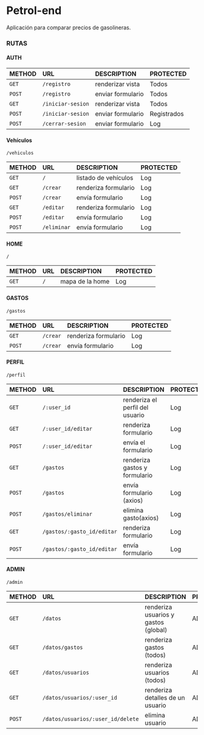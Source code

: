 
# Petrol-end

Aplicación para comparar precios de gasolineras.




### RUTAS

#### AUTH

| METHOD    | URL      | DESCRIPTION                | PROTECTED|
| :-------- | :------- | :------------------------- |:---------|
| `GET` | `/registro` | renderizar vista | Todos         |
| `POST` | `/registro` | enviar formulario |   Todos  |
| `GET` | `/iniciar-sesion` | renderizar vista |     Todos     |
| `POST` | `/iniciar-sesion` | enviar formulario |   Registrados      |
| `POST` | `/cerrar-sesion` | enviar formulario |      Log   |



#### Vehículos

```http
/vehiculos
```

| METHOD    | URL      | DESCRIPTION                | PROTECTED|
| :-------- | :------- | :------------------------- |:---------|
| `GET` | `/` | listado de vehículos |   Log       |
| `GET` | `/crear` | renderiza formulario |     Log     |
| `POST` | `/crear` | envía formulario |       Log   |
| `GET` | `/editar` | renderiza formulario |    Log      |
| `POST` | `/editar` | envía formulario |      Log    |
| `POST` | `/eliminar` |envía formulario |   Log       |



#### HOME

```http
/ 
```
| METHOD    | URL      | DESCRIPTION                | PROTECTED|
| :-------- | :------- | :------------------------- |:---------|
| `GET` | `/` | mapa de la home |   Log       |



#### GASTOS

```http
/gastos
```

| METHOD    | URL      | DESCRIPTION                | PROTECTED|
| :-------- | :------- | :------------------------- |:---------|
| `GET` | `/crear` | renderiza formulario |    Log      |
| `POST` | `/crear` | envía formulario |    Log      |


#### PERFIL

```http
/perfil
```
| METHOD    | URL      | DESCRIPTION                | PROTECTED|
| :-------- | :------- | :------------------------- |:---------|
| `GET` | `/:user_id` | renderiza el perfil del usuario |     Log     |
| `GET` | `/:user_id/editar` | renderiza formulario |     Log     |
| `POST` | `/:user_id/editar` | envía el formulario |    Log      |
| `GET` | `/gastos` | renderiza gastos y formulario |     Log     |
| `POST` | `/gastos` | envía formulario (axios) |       Log   |
| `POST` | `/gastos/eliminar` | elimina gasto(axios) |     Log     |
| `GET` | `/gastos/:gasto_id/editar` | renderiza formulario |      Log    |
| `POST` | `/gastos/:gasto_id/editar` | envía formulario |    Log      |


#### ADMIN

```http
/admin
```
| METHOD    | URL      | DESCRIPTION                | PROTECTED|
| :-------- | :------- | :------------------------- |:---------|
| `GET` | `/datos` | renderiza usuarios y gastos (global) |    ADMIN      |
| `GET` | `/datos/gastos` | renderiza gastos (todos) |    ADMIN       |
| `GET` | `/datos/usuarios` | renderiza usuarios (todos) |     ADMIN      |
| `GET` | `/datos/usuarios/:user_id` | renderiza detalles de un usuario |       ADMIN    |
| `POST` | `/datos/usuarios/:user_id/delete` | elimina usuario |    ADMIN       |
